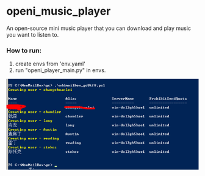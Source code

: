 # openi_music_player
An open-source mini music player that you can download and play music you want to listen to. 

### How to run: 
1. create envs from 'env.yaml'
2. run "openi_player_main.py" in envs.

![image](https://github.com/lexsaints/powershell/blob/master/IMG/ps2.png)